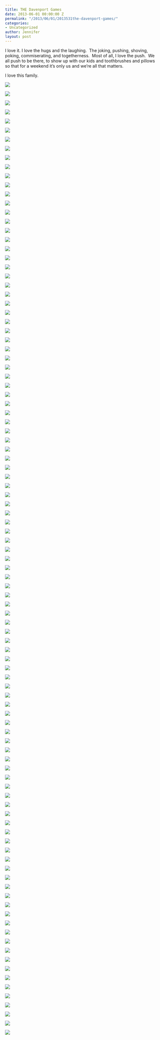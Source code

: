 ```yaml
---
title: THE Davenport Games
date: 2013-06-01 00:00:00 Z
permalink: "/2013/06/01/2013531the-davenport-games/"
categories:
- Uncategorized
author: Jennifer
layout: post
---
```


I love it. I love the hugs and the laughing. &nbsp;The joking, pushing, shoving, poking, commiserating, and togetherness. &nbsp;Most of all, I love the push. &nbsp;We all push to be there, to show up with our kids and toothbrushes and pillows so that for a weekend it&#8217;s only us and we&#8217;re all that matters.

I love this family.

<div class="image-gallery-wrapper">
  <p>
    <img src="/teamelam/assets/images/THE-Davenport-Games/P5260597.JPG" />
  </p>

  <p>
    <img src="http://static1.squarespace.com/static/50db6bb3e4b015296cd43789/50dfa5b1e4b0dc6320e0b5ea/51ade4cae4b08dbef90ab476/1370350800635/967211_10201377729154892_1607598944_o.jpg" />
  </p>

  <p>
    <img src="http://static1.squarespace.com/static/50db6bb3e4b015296cd43789/50dfa5b1e4b0dc6320e0b5ea/51adefb3e4b0be3c52dba928/1370353587887/images.jpeg" />
  </p>

  <p>
    <img src="/teamelam/assets/images/THE-Davenport-Games/2013-05-25+10.25.45.jpg" />
  </p>

  <p>
    <img src="/teamelam/assets/images/THE-Davenport-Games/2013-05-25+11.16.24.jpg" />
  </p>

  <p>
    <img src="/teamelam/assets/images/THE-Davenport-Games/2013-05-25+11.20.37.jpg" />
  </p>

  <p>
    <img src="/teamelam/assets/images/THE-Davenport-Games/2013-05-25+11.22.59.jpg" />
  </p>

  <p>
    <img src="/teamelam/assets/images/THE-Davenport-Games/2013-05-25+11.27.27.jpg" />
  </p>

  <p>
    <img src="/teamelam/assets/images/THE-Davenport-Games/2013-05-25+13.16.10.jpg" />
  </p>

  <p>
    <img src="/teamelam/assets/images/THE-Davenport-Games/2013-05-25+13.16.43.jpg" />
  </p>

  <p>
    <img src="/teamelam/assets/images/THE-Davenport-Games/2013-05-25+11.36.35.jpg" />
  </p>

  <p>
    <img src="/teamelam/assets/images/THE-Davenport-Games/2013-05-24+17.45.11.jpg" />
  </p>

  <p>
    <img src="/teamelam/assets/images/THE-Davenport-Games/2013-05-24+16.50.31.jpg" />
  </p>

  <p>
    <img src="/teamelam/assets/images/THE-Davenport-Games/2013-05-24+17.45.02.jpg" />
  </p>

  <p>
    <img src="/teamelam/assets/images/THE-Davenport-Games/2013-05-24+17.02.30.jpg" />
  </p>

  <p>
    <img src="/teamelam/assets/images/THE-Davenport-Games/2013-05-26+14.34.39.jpg" />
  </p>

  <p>
    <img src="http://static1.squarespace.com/static/50db6bb3e4b015296cd43789/50dfa5b1e4b0dc6320e0b5ea/51a958b7e4b0d8e626b3e735/1370052792005/941339_10201331039587682_1529556047_n.jpg" />
  </p>

  <p>
    <img src="/teamelam/assets/images/THE-Davenport-Games/2013-05-26+14.44.15.jpg" />
  </p>

  <p>
    <img src="/teamelam/assets/images/THE-Davenport-Games/2013-05-26+14.41.06.jpg" />
  </p>

  <p>
    <img src="/teamelam/assets/images/THE-Davenport-Games/2013-05-26+14.41.17.jpg" />
  </p>

  <p>
    <img src="/teamelam/assets/images/THE-Davenport-Games/2013-05-26+14.42.03.jpg" />
  </p>

  <p>
    <img src="/teamelam/assets/images/THE-Davenport-Games/2013-05-26+14.44.16.jpg" />
  </p>

  <p>
    <img src="/teamelam/assets/images/THE-Davenport-Games/2013-05-26+15.03.07.jpg" />
  </p>

  <p>
    <img src="http://static1.squarespace.com/static/50db6bb3e4b015296cd43789/50dfa5b1e4b0dc6320e0b5ea/51ade55ce4b095d664d99721/1370829262108/963908_10201377715954562_1282919999_o.jpg" />
  </p>

  <p>
    <img src="/teamelam/assets/images/THE-Davenport-Games/2013-05-26+15.39.41.jpg" />
  </p>

  <p>
    <img src="/teamelam/assets/images/THE-Davenport-Games/2013-05-26+15.40.28.jpg" />
  </p>

  <p>
    <img src="/teamelam/assets/images/THE-Davenport-Games/2013-05-26+15.42.17.jpg" />
  </p>

  <p>
    <img src="/teamelam/assets/images/THE-Davenport-Games/2013-05-26+15.40.42.jpg" />
  </p>

  <p>
    <img src="/teamelam/assets/images/THE-Davenport-Games/2013-05-26+15.03.12.jpg" />
  </p>

  <p>
    <img src="/teamelam/assets/images/THE-Davenport-Games/2013-05-25+18.47.25.jpg" />
  </p>

  <p>
    <img src="/teamelam/assets/images/THE-Davenport-Games/2013-05-26+15.51.43.jpg" />
  </p>

  <p>
    <img src="/teamelam/assets/images/THE-Davenport-Games/2013-05-26+15.51.35.jpg" />
  </p>

  <p>
    <img src="/teamelam/assets/images/THE-Davenport-Games/2013-05-26+15.57.25.jpg" />
  </p>

  <p>
    <img src="/teamelam/assets/images/THE-Davenport-Games/2013-05-26+16.57.41.jpg" />
  </p>

  <p>
    <img src="/teamelam/assets/images/THE-Davenport-Games/2013-05-26+17.07.36.jpg" />
  </p>

  <p>
    <img src="http://static1.squarespace.com/static/50db6bb3e4b015296cd43789/50dfa5b1e4b0dc6320e0b5ea/51ade3f0e4b00693de85770b/1370350581608/976689_10201377752395473_213240308_o.jpg" />
  </p>

  <p>
    <img src="/teamelam/assets/images/THE-Davenport-Games/2013-05-26+17.08.07.jpg" />
  </p>

  <p>
    <img src="http://static1.squarespace.com/static/50db6bb3e4b015296cd43789/50dfa5b1e4b0dc6320e0b5ea/51ade3fce4b0ef57556e6c3c/1370350594798/468450_10201377752235469_280005273_o.jpg" />
  </p>

  <p>
    <img src="/teamelam/assets/images/THE-Davenport-Games/P5260489.JPG" />
  </p>

  <p>
    <img src="/teamelam/assets/images/THE-Davenport-Games/P5260491.JPG" />
  </p>

  <p>
    <img src="http://static1.squarespace.com/static/50db6bb3e4b015296cd43789/50dfa5b1e4b0dc6320e0b5ea/51aa9b94e4b02f35a70f549d/1370135445576/253200_10151507014954822_307598665_n.jpg" />
  </p>

  <p>
    <img src="http://static1.squarespace.com/static/50db6bb3e4b015296cd43789/50dfa5b1e4b0dc6320e0b5ea/51a958d8e4b070cc6c92acd2/1370829444928/292964_10201330313529531_614493557_n.jpg" />
  </p>

  <p>
    <img src="http://static1.squarespace.com/static/50db6bb3e4b015296cd43789/50dfa5b1e4b0dc6320e0b5ea/51a958bde4b0953aee4c32ba/1370052798582/942145_10201330749500430_1882221852_n.jpg" />
  </p>

  <p>
    <img src="http://static1.squarespace.com/static/50db6bb3e4b015296cd43789/50dfa5b1e4b0dc6320e0b5ea/51a95896e4b0687273e36c5c/1370052759309/944298_10201345214382043_1045134645_n.jpg" />
  </p>

  <p>
    <img src="http://static1.squarespace.com/static/50db6bb3e4b015296cd43789/50dfa5b1e4b0dc6320e0b5ea/51a958d3e4b0953aee4c32d0/1370052820036/941318_10201330627857389_440428216_n.jpg" />
  </p>

  <p>
    <img src="http://static1.squarespace.com/static/50db6bb3e4b015296cd43789/50dfa5b1e4b0dc6320e0b5ea/51aa9c0be4b0953aee4d75f6/1370135565376/981219_10151514295254822_525917109_o.jpg" />
  </p>

  <p>
    <img src="http://static1.squarespace.com/static/50db6bb3e4b015296cd43789/50dfa5b1e4b0dc6320e0b5ea/51a958c9e4b08c2bc46e14de/1370054378367/945176_10201330643097770_391649457_n.jpg" />
  </p>

  <p>
    <img src="http://static1.squarespace.com/static/50db6bb3e4b015296cd43789/50dfa5b1e4b0dc6320e0b5ea/51ade607e4b0e8306d2b5707/1370351119617/979869_10201377709274395_1091179826_o.jpg" />
  </p>

  <p>
    <img src="http://static1.squarespace.com/static/50db6bb3e4b015296cd43789/50dfa5b1e4b0dc6320e0b5ea/51ade494e4b0eab971c6a7ee/1370350747271/474796_10201377734955037_1385332012_o.jpg" />
  </p>

  <p>
    <img src="http://static1.squarespace.com/static/50db6bb3e4b015296cd43789/50dfa5b1e4b0dc6320e0b5ea/51ade4a0e4b0be3c52db94c3/1370350754507/400520_10201377733394998_1105183707_n.jpg" />
  </p>

  <p>
    <img src="http://static1.squarespace.com/static/50db6bb3e4b015296cd43789/50dfa5b1e4b0dc6320e0b5ea/51ade4a6e4b0e8306d2b562b/1370350766381/964475_10201377733194993_678233113_o.jpg" />
  </p>

  <p>
    <img src="http://static1.squarespace.com/static/50db6bb3e4b015296cd43789/50dfa5b1e4b0dc6320e0b5ea/51ade4b3e4b075fa535f949f/1370350779217/469254_10201377732674980_33405639_o.jpg" />
  </p>

  <p>
    <img src="http://static1.squarespace.com/static/50db6bb3e4b015296cd43789/50dfa5b1e4b0dc6320e0b5ea/51ade4bee4b0be3c52db94e3/1370350791030/981851_10201377731834959_2147314131_o.jpg" />
  </p>

  <p>
    <img src="http://static1.squarespace.com/static/50db6bb3e4b015296cd43789/50dfa5b1e4b0dc6320e0b5ea/51ade472e4b05910970a0ef9/1370351215980/980685_10201377740355172_247049567_o.jpg" />
  </p>

  <p>
    <img src="http://static1.squarespace.com/static/50db6bb3e4b015296cd43789/50dfa5b1e4b0dc6320e0b5ea/51ade4d4e4b0ee05f17ab76c/1370350805127/971884_10201377726834834_877600118_n.jpg" />
  </p>

  <p>
    <img src="/teamelam/assets/images/THE-Davenport-Games/P5260598.JPG" />
  </p>

  <p>
    <img src="/teamelam/assets/images/THE-Davenport-Games/P5260512.JPG" />
  </p>

  <p>
    <img src="/teamelam/assets/images/THE-Davenport-Games/P5260509.JPG" />
  </p>

  <p>
    <img src="/teamelam/assets/images/THE-Davenport-Games/P5260593.JPG" />
  </p>

  <p>
    <img src="/teamelam/assets/images/THE-Davenport-Games/P5260514.JPG" />
  </p>

  <p>
    <img src="http://static1.squarespace.com/static/50db6bb3e4b015296cd43789/50dfa5b1e4b0dc6320e0b5ea/51ade614e4b0ae1d9bf676fb/1370351131026/965636_10201377708554377_1280604310_o.jpg" />
  </p>

  <p>
    <img src="http://static1.squarespace.com/static/50db6bb3e4b015296cd43789/50dfa5b1e4b0dc6320e0b5ea/51a9588de4b0a554a7736291/1370052749865/970689_10201350935085057_302060050_n.jpg" />
  </p>

  <p>
    <img src="http://static1.squarespace.com/static/50db6bb3e4b015296cd43789/50dfa5b1e4b0dc6320e0b5ea/51a9589fe4b02f35a70e0b94/1370052945844/579291_10201343211051961_1954150156_n.jpg" />
  </p>

  <p>
    <img src="http://static1.squarespace.com/static/50db6bb3e4b015296cd43789/50dfa5b1e4b0dc6320e0b5ea/51ade466e4b0fd346148873a/1370350700367/977770_10201377742595228_1526469315_o.jpg" />
  </p>

  <p>
    <img src="http://static1.squarespace.com/static/50db6bb3e4b015296cd43789/50dfa5b1e4b0dc6320e0b5ea/51a958a4e4b013f5da490dd9/1370052773448/954740_10201339530039938_328036736_n.jpg" />
  </p>

  <p>
    <img src="http://static1.squarespace.com/static/50db6bb3e4b015296cd43789/50dfa5b1e4b0dc6320e0b5ea/51ade452e4b0ef57556e6c7b/1370350680114/467578_10201377746315321_333452252_o.jpg" />
  </p>

  <p>
    <img src="http://static1.squarespace.com/static/50db6bb3e4b015296cd43789/50dfa5b1e4b0dc6320e0b5ea/51ade45ce4b02d329fa162e3/1370350690934/981463_10201377742155217_2052987885_o.jpg" />
  </p>

  <p>
    <img src="http://static1.squarespace.com/static/50db6bb3e4b015296cd43789/50dfa5b1e4b0dc6320e0b5ea/51ade480e4b0cd773534fe3f/1370350729400/964548_10201377738995138_417753669_o.jpg" />
  </p>

  <p>
    <img src="http://static1.squarespace.com/static/50db6bb3e4b015296cd43789/50dfa5b1e4b0dc6320e0b5ea/51ade48ee4b08dbef90ab44d/1370350735587/935818_10201377735715056_481853009_n.jpg" />
  </p>

  <p>
    <img src="http://static1.squarespace.com/static/50db6bb3e4b015296cd43789/50dfa5b1e4b0dc6320e0b5ea/51ade4e5e4b02d329fa16341/1370350827481/775176_10201377725274795_1777957851_o.jpg" />
  </p>

  <p>
    <img src="http://static1.squarespace.com/static/50db6bb3e4b015296cd43789/50dfa5b1e4b0dc6320e0b5ea/51ade545e4b00fca53d22e5a/1370350923440/977525_10201377717514601_1524746328_o.jpg" />
  </p>

  <p>
    <img src="http://static1.squarespace.com/static/50db6bb3e4b015296cd43789/50dfa5b1e4b0dc6320e0b5ea/51aa9b88e4b0689c48052a33/1370135434042/178147_10151507014424822_200261319_o.jpg" />
  </p>

  <p>
    <img src="http://static1.squarespace.com/static/50db6bb3e4b015296cd43789/50dfa5b1e4b0dc6320e0b5ea/51ade4dbe4b0cd773534fe6c/1370350816368/976615_10201377727994863_1027342203_o.jpg" />
  </p>

  <p>
    <img src="http://static1.squarespace.com/static/50db6bb3e4b015296cd43789/50dfa5b1e4b0dc6320e0b5ea/51ade51ee4b0481a941e48f3/1370350884112/966548_10201377721314696_183230730_o.jpg" />
  </p>

  <p>
    <img src="http://static1.squarespace.com/static/50db6bb3e4b015296cd43789/50dfa5b1e4b0dc6320e0b5ea/51ade512e4b00fca53d22e3d/1370350874291/976066_10201377722474725_464738273_o.jpg" />
  </p>

  <p>
    <img src="http://static1.squarespace.com/static/50db6bb3e4b015296cd43789/50dfa5b1e4b0dc6320e0b5ea/51aa9bffe4b02f2026057e8c/1370135552794/467934_10151507014959822_1540952113_o.jpg" />
  </p>

  <p>
    <img src="http://static1.squarespace.com/static/50db6bb3e4b015296cd43789/50dfa5b1e4b0dc6320e0b5ea/51ade509e4b00fca53d22e36/1370350862111/468553_10201377722674730_1525075683_o.jpg" />
  </p>

  <p>
    <img src="http://static1.squarespace.com/static/50db6bb3e4b015296cd43789/50dfa5b1e4b0dc6320e0b5ea/51ade53be4b00693de8577f2/1370350913274/966923_10201377719914661_127052329_o.jpg" />
  </p>

  <p>
    <img src="http://static1.squarespace.com/static/50db6bb3e4b015296cd43789/50dfa5b1e4b0dc6320e0b5ea/51ade528e4b08b89ff6544f8/1370350894595/976157_10201377721194693_903412510_o.jpg" />
  </p>

  <p>
    <img src="http://static1.squarespace.com/static/50db6bb3e4b015296cd43789/50dfa5b1e4b0dc6320e0b5ea/51ade532e4b08dbef90ab4aa/1370350904095/977979_10201377719754657_2123739975_o.jpg" />
  </p>

  <p>
    <img src="http://static1.squarespace.com/static/50db6bb3e4b015296cd43789/50dfa5b1e4b0dc6320e0b5ea/51aa9b9ce4b08b27fbc00c20/1370135454573/967006_10151507014939822_660127720_o.jpg" />
  </p>

  <p>
    <img src="/teamelam/assets/images/THE-Davenport-Games/P5260569.JPG" />
  </p>

  <p>
    <img src="/teamelam/assets/images/THE-Davenport-Games/P5260564.JPG" />
  </p>

  <p>
    <img src="/teamelam/assets/images/THE-Davenport-Games/2013-05-26+17.16.45.jpg" />
  </p>

  <p>
    <img src="/teamelam/assets/images/THE-Davenport-Games/P5260590.JPG" />
  </p>

  <p>
    <img src="http://static1.squarespace.com/static/50db6bb3e4b015296cd43789/50dfa5b1e4b0dc6320e0b5ea/51ade4f1e4b0ef57556e6cfc/1370350839668/977199_10201377724354772_521236722_o.jpg" />
  </p>

  <p>
    <img src="http://static1.squarespace.com/static/50db6bb3e4b015296cd43789/50dfa5b1e4b0dc6320e0b5ea/51ade4fde4b00fca53d22e2e/1370350851847/705137_10201377722634729_966334522_o.jpg" />
  </p>

  <p>
    <img src="http://static1.squarespace.com/static/50db6bb3e4b015296cd43789/50dfa5b1e4b0dc6320e0b5ea/51ade442e4b01575521b6484/1370350664668/963859_10201377748715381_225697351_o.jpg" />
  </p>

  <p>
    <img src="http://static1.squarespace.com/static/50db6bb3e4b015296cd43789/50dfa5b1e4b0dc6320e0b5ea/51ade598e4b05910970a1077/1370351009211/964777_10201377714034514_555538356_o.jpg" />
  </p>

  <p>
    <img src="http://static1.squarespace.com/static/50db6bb3e4b015296cd43789/50dfa5b1e4b0dc6320e0b5ea/51ade428e4b0eab971c6a7a5/1370350639361/463777_10201377749755407_201628239_o.jpg" />
  </p>

  <p>
    <img src="http://static1.squarespace.com/static/50db6bb3e4b015296cd43789/50dfa5b1e4b0dc6320e0b5ea/51ade572e4b0ef57556e6d50/1370350969065/286159_10201377715474550_2011457041_o.jpg" />
  </p>

  <p>
    <img src="http://static1.squarespace.com/static/50db6bb3e4b015296cd43789/50dfa5b1e4b0dc6320e0b5ea/51ade57ee4b00fca53d22e90/1370350980572/463772_10201377715114541_1009114346_o.jpg" />
  </p>

  <p>
    <img src="http://static1.squarespace.com/static/50db6bb3e4b015296cd43789/50dfa5b1e4b0dc6320e0b5ea/51ade589e4b0cd773534fef8/1370350989399/664627_10201377714554527_655063642_o.jpg" />
  </p>

  <p>
    <img src="http://static1.squarespace.com/static/50db6bb3e4b015296cd43789/50dfa5b1e4b0dc6320e0b5ea/51ade591e4b0beafae40a3e4/1370350995587/400521_10201377713754507_1994533558_n.jpg" />
  </p>

  <p>
    <img src="http://static1.squarespace.com/static/50db6bb3e4b015296cd43789/50dfa5b1e4b0dc6320e0b5ea/51ade5b2e4b0481a941e4960/1370351033397/981570_10201377713114491_1164866883_o.jpg" />
  </p>

  <p>
    <img src="http://static1.squarespace.com/static/50db6bb3e4b015296cd43789/50dfa5b1e4b0dc6320e0b5ea/51ade5c0e4b0ae1d9bf676b8/1370351047808/966728_10201377711954462_1900462374_o.jpg" />
  </p>

  <p>
    <img src="http://static1.squarespace.com/static/50db6bb3e4b015296cd43789/50dfa5b1e4b0dc6320e0b5ea/51ade5d9e4b08b89ff654587/1370351070482/468471_10201377711634454_1982824893_o.jpg" />
  </p>

  <p>
    <img src="http://static1.squarespace.com/static/50db6bb3e4b015296cd43789/50dfa5b1e4b0dc6320e0b5ea/51ade5a5e4b01f4a78978f94/1370351020205/976763_10201377713074490_2042752626_o.jpg" />
  </p>

  <p>
    <img src="http://static1.squarespace.com/static/50db6bb3e4b015296cd43789/50dfa5b1e4b0dc6320e0b5ea/51ade5e3e4b08dbef90ab4fb/1370351085409/963980_10201377711074440_1384658296_o.jpg" />
  </p>

  <p>
    <img src="http://static1.squarespace.com/static/50db6bb3e4b015296cd43789/50dfa5b1e4b0dc6320e0b5ea/51ade5f1e4b00693de857879/1370351095364/474936_10201377710594428_822752855_o.jpg" />
  </p>

  <p>
    <img src="http://static1.squarespace.com/static/50db6bb3e4b015296cd43789/50dfa5b1e4b0dc6320e0b5ea/51ade5fce4b0ae1d9bf676eb/1370351107796/468577_10201377710314421_887385326_o.jpg" />
  </p>

  <p>
    <img src="http://static1.squarespace.com/static/50db6bb3e4b015296cd43789/50dfa5b1e4b0dc6320e0b5ea/51aa9b7be4b02509ec25e811/1370135421806/964930_10151507013824822_1724992418_o.jpg" />
  </p>

  <p>
    <img src="http://static1.squarespace.com/static/50db6bb3e4b015296cd43789/50dfa5b1e4b0dc6320e0b5ea/51a958dfe4b080a0192ea754/1370052832023/947039_10201354402731746_512371210_n.jpg" />
  </p>

  <p>
    <img src="http://static1.squarespace.com/static/50db6bb3e4b015296cd43789/50dfa5b1e4b0dc6320e0b5ea/51a95873e4b08b27fbbec7fd/1370052724555/941953_10201354970705945_789184948_n.jpg" />
  </p>

  <p>
    <img src="http://static1.squarespace.com/static/50db6bb3e4b015296cd43789/50dfa5b1e4b0dc6320e0b5ea/51a958b1e4b0687273e36c6c/1370053150317/294754_10201333061318224_32999594_n.jpg" />
  </p>
</div>

